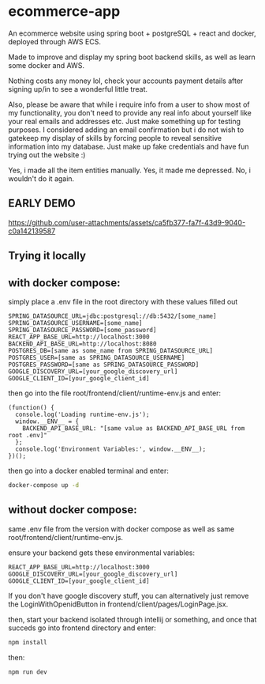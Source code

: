 # ecommerce-app
An ecommerce website using spring boot + postgreSQL + react and docker, deployed through AWS ECS.

Made to improve and display my spring boot backend skills, as well as learn some docker and AWS.


Nothing costs any money lol, check your accounts payment details after signing up/in to see a wonderful little treat.


Also, please be aware that while i require info from a user to show most of my functionality, you don't need to
provide any real info about yourself like your real emails and addresses etc. Just make something up for testing purposes.
I considered adding an email confirmation but i do not wish to gatekeep my display of skills by forcing people to reveal
sensitive information into my database. Just make up fake credentials and have fun trying out the website :)


Yes, i made all the item entities manually.
Yes, it made me depressed.
No, i wouldn't do it again.

## EARLY DEMO

https://github.com/user-attachments/assets/ca5fb377-fa7f-43d9-9040-c0a142139587

## Trying it locally

## with docker compose:

simply place a .env file in the root directory with these values filled out

```
SPRING_DATASOURCE_URL=jdbc:postgresql://db:5432/[some_name]
SPRING_DATASOURCE_USERNAME=[some_name]
SPRING_DATASOURCE_PASSWORD=[some_password]
REACT_APP_BASE_URL=http://localhost:3000
BACKEND_API_BASE_URL=http://localhost:8080
POSTGRES_DB=[same as some_name from SPRING_DATASOURCE_URL]
POSTGRES_USER=[same as SPRING_DATASOURCE_USERNAME]
POSTGRES_PASSWORD=[same as SPRING_DATASOURCE_PASSWORD]
GOOGLE_DISCOVERY_URL=[your_google_discovery_url]
GOOGLE_CLIENT_ID=[your_google_client_id]
```

then go into the file root/frontend/client/runtime-env.js and enter:

```
(function() {
  console.log('Loading runtime-env.js');
  window.__ENV__ = {
    BACKEND_API_BASE_URL: "[same value as BACKEND_API_BASE_URL from root .env]"
  };
  console.log('Environment Variables:', window.__ENV__);
})();
```

then go into a docker enabled terminal and enter:
```bash
docker-compose up -d
```

## without docker compose:

same .env file from the version with docker compose as well as same root/frontend/client/runtime-env.js.

ensure your backend gets these environmental variables:

```
REACT_APP_BASE_URL=http://localhost:3000
GOOGLE_DISCOVERY_URL=[your_google_discovery_url]
GOOGLE_CLIENT_ID=[your_google_client_id]
```

If you don't have google discovery stuff, you can alternatively just remove the LoginWithOpenidButton in frontend/client/pages/LoginPage.jsx.

then, start your backend isolated through intellij or something, and once that succeds go into frontend directory and enter:

```bash
npm install
```

then:

```bash
npm run dev
```

